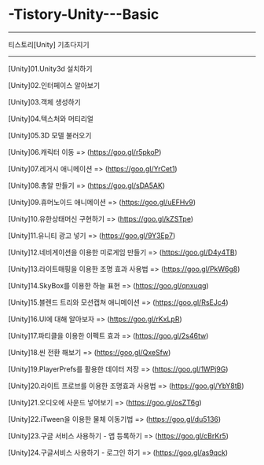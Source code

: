 # -Tistory-Unity---Basic

-----------------------------------

티스토리[Unity] 기초다지기

-----------------------------------

[Unity]01.Unity3d 설치하기 

[Unity]02.인터페이스 알아보기 

[Unity]03.객체 생성하기

[Unity]04.텍스처와 머티리얼

[Unity]05.3D 모델 불러오기 

[Unity]06.캐릭터 이동 => (https://goo.gl/r5pkoP)

[Unity]07.레거시 애니메이션 => (https://goo.gl/YrCet1)

[Unity]08.총알 만들기 => (https://goo.gl/sDA5AK)

[Unity]09.휴머노이드 애니메이션 => (https://goo.gl/uEFHv9)

[Unity]10.유한상태머신 구현하기 => (https://goo.gl/kZSTpe)

[Unity]11.유니티 광고 넣기 => (https://goo.gl/9Y3Ep7)

[Unity]12.네비게이션을 이용한 미로게임 만들기 => (https://goo.gl/D4y4TB)

[Unity]13.라이트매핑을 이용한 조명 효과 사용법 => (https://goo.gl/PkW6g8)

[Unity]14.SkyBox를 이용한 하늘 표현 => (https://goo.gl/qnxuqg)

[Unity]15.블렌드 트리와 모션캡쳐 애니메이션 => (https://goo.gl/RsEJc4)

[Unity]16.UI에 대해 알아보자 => (https://goo.gl/rKxLpR)

[Unity]17.파티클을 이용한 이펙트 효과 => (https://goo.gl/2s46tw)

[Unity]18.씬 전환 해보기 => (https://goo.gl/QxeSfw)

[Unity]19.PlayerPrefs를 활용한 데이터 저장 => (https://goo.gl/1WPj9G)

[Unity]20.라이트 프로브를 이용한 조명효과 사용법 => (https://goo.gl/YbY8tB)

[Unity]21.오디오에 사운드 넣어보기 => (https://goo.gl/osZT6g)

[Unity]22.iTween을 이용한 물체 이동기법 => (https://goo.gl/du5136)

[Unity]23.구글 서비스 사용하기 - 앱 등록하기 => (https://goo.gl/cBrKr5)

[Unity]24.구글서비스 사용하기 - 로그인 하기 => (https://goo.gl/as9qck)


